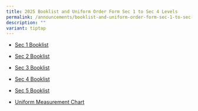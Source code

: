```yaml
---
title: 2025 Booklist and Uniform Order Form Sec 1 to Sec 4 Levels
permalink: /announcements/booklist-and-uniform-order-form-sec-1-to-sec-5/
description: ""
variant: tiptap
---
```

<ul data-tight="true" class="tight">
<li>
<p><a href="/files/2025 Booklist/Booklists___Uniform_Order___S1.pdf" rel="noopener nofollow" target="_blank">Sec 1 Booklist</a>
</p>
</li>
<li>
<p><a href="/files/2025 Booklist/CVSS_Sec_2_Booklist_2025.pdf" rel="noopener nofollow" target="_blank">Sec 2 Booklist</a>
</p>
</li>
<li>
<p><a href="/files/2025 Booklist/CVSS_Sec_3_Booklist_2025.pdf" rel="noopener nofollow" target="_blank">Sec 3 Booklist</a>
</p>
</li>
<li>
<p><a href="/files/2025 Booklist/CVSS_Sec_4_Booklist_2025.pdf" rel="noopener nofollow" target="_blank">Sec 4 Booklist</a>
</p>
</li>
<li>
<p><a href="/files/2025 Booklist/Sec_5_Booklist.pdf" rel="noopener nofollow" target="_blank">Sec 5 Booklist</a>
</p>
</li>
<li>
<p><a href="/files/2024%20Booklist/uniform%20measurement%20chart2.pdf" rel="noopener noreferrer nofollow" target="_blank">Uniform Measurement Chart</a>
</p>
</li>
</ul>
<p></p>